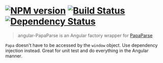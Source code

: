 #  [![NPM version][npm-image]][npm-url] [![Build Status][travis-image]][travis-url] [![Dependency Status][daviddm-image]][daviddm-url]

> angular-PapaParse is an Angular factory wrapper for [PapaParse](https://github.com/mholt/PapaParse)

`Papa` doesn't have to be accessed by the `window` object. Use dependency injection instead. Great for unit test and do everything in the Angular manner.


[npm-image]: https://badge.fury.io/js/angular-PapaParse.svg
[npm-url]: https://npmjs.org/package/angular-PapaParse
[travis-image]: https://travis-ci.org/stevemao/angular-PapaParse.svg?branch=master
[travis-url]: https://travis-ci.org/stevemao/angular-PapaParse
[daviddm-image]: https://david-dm.org/stevemao/angular-PapaParse.svg?theme=shields.io
[daviddm-url]: https://david-dm.org/stevemao/angular-PapaParse
